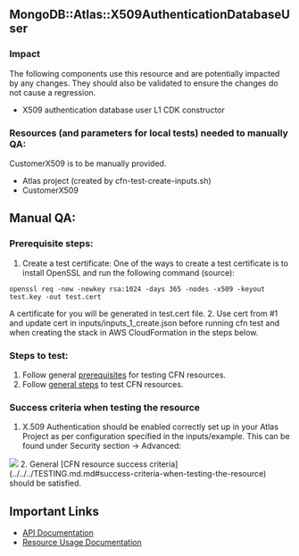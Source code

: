## MongoDB::Atlas::X509AuthenticationDatabaseUser

### Impact
The following components use this resource and are potentially impacted by any changes. They should also be validated to ensure the changes do not cause a regression.
- X509 authentication database user L1 CDK constructor




### Resources (and parameters for local tests) needed to manually QA:
CustomerX509 is to be manually provided.
- Atlas project (created by cfn-test-create-inputs.sh)
- CustomerX509



## Manual QA:

### Prerequisite steps:
1. Create a test certificate: One of the ways to create a test certificate is to install OpenSSL and run the following command (source):
```
openssl req -new -newkey rsa:1024 -days 365 -nodes -x509 -keyout test.key -out test.cert
```
A certificate for you will be generated in test.cert file.
2. Use cert from #1 and update cert in inputs/inputs_1_create.json before running cfn test and when creating the stack in AWS CloudFormation in the steps below.


### Steps to test:
1. Follow general [prerequisites](../../../TESTING.md.md#prerequisites) for testing CFN resources.
2. Follow [general steps](../../../TESTING.md.md#steps) to test CFN resources.

### Success criteria when testing the resource
1. X.509 Authentication should be enabled correctly set up in your Atlas Project as per configuration specified in the inputs/example. This can be found under Security section -> Advanced:

<img src="https://user-images.githubusercontent.com/122359335/227374480-1afa48a4-5265-4a2a-ad92-067f5015eeca.png">
2. General [CFN resource success criteria](../../../TESTING.md.md#success-criteria-when-testing-the-resource) should be satisfied.

## Important Links
- [API Documentation](https://www.mongodb.com/docs/atlas/reference/api-resources-spec/#tag/X.509-Authentication/operation/createDatabaseUserCertificate)
- [Resource Usage Documentation](https://www.mongodb.com/docs/atlas/security-self-managed-x509/#set-up-self-managed-x.509-authentication)